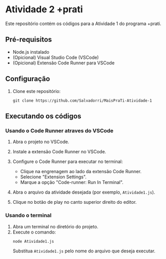 # Atividade 2 +prati

Este repositório contém os códigos para a Atividade 1 do programa +prati.

## Pré-requisitos

- Node.js instalado
- (Opicional) Visual Studio Code (VSCode)
- (Opicional) Extensão Code Runner para VSCode

## Configuração

1. Clone este repositório:
   ```
   git clone https://github.com/Salvadorri/MaisPraTi-Atividade-1
   ```

## Executando os códigos

### Usando o Code Runner atraves do VSCode

1. Abra o projeto no VSCode.

2. Instale a extensão Code Runner no VSCode.

3. Configure o Code Runner para executar no terminal:

   - Clique na engrenagem ao lado da extensão Code Runner.
   - Selecione "Extension Settings".
   - Marque a opção "Code-runner: Run In Terminal".

4. Abra o arquivo da atividade desejada (por exemplo, `Atividade1.js`).
5. Clique no botão de play no canto superior direito do editor.

### Usando o terminal

1. Abra um terminal no diretório do projeto.
2. Execute o comando:
   ```
   node Atividade1.js
   ```
   Substitua `Atividade1.js` pelo nome do arquivo que deseja executar.

